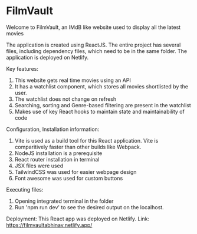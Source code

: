# FilmVault

Welcome to FilmVault, an IMdB like website used to display all the latest movies

The application is created using ReactJS.
The entire project has several files, including dependency files, which need to be in the same folder.
The application is deployed on Netlify.

Key features:

1) This website gets real time movies using an API
2) It has a watchlist component, which stores all movies shortlisted by the user.
3) The watchlist does not change on refresh
4) Searching, sorting and Genre-based filtering are present in the watchlist
5) Makes use of key React hooks to maintain state and maintainability of code

Configuration, Installation information:
1) Vite is used as a build tool for this React application. Vite is comparitively faster than other builds like Webpack.
2) NodeJS installation is a prerequisite
3) React router installation in terminal
4) JSX files were used
5) TailwindCSS was used for easier webpage design
6) Font awesome was used for custom buttons

Executing files:
1) Opening integrated terminal in the folder
2) Run 'npm run dev' to see the desired output on the localhost.

   
Deployment:
This React app was deployed on Netlify.
Link:
https://filmvaultabhinav.netlify.app/

